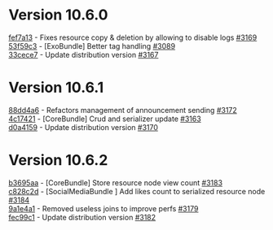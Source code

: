# Version 10.6.0

[fef7a13](https://github.com/claroline/Distribution/commit/fef7a13) - Fixes resource copy & deletion by allowing to disable logs [#3169](https://github.com/claroline/Distribution/pull/3169)  
[53f59c3](https://github.com/claroline/Distribution/commit/53f59c3) - [ExoBundle] Better tag handling [#3089](https://github.com/claroline/Distribution/pull/3089)  
[33cece7](https://github.com/claroline/Distribution/commit/33cece7) - Update distribution version [#3167](https://github.com/claroline/Distribution/pull/3167)  

# Version 10.6.1  

[88dd4a6](https://github.com/claroline/Distribution/commit/88dd4a6) - Refactors management of announcement sending [#3172](https://github.com/claroline/Distribution/pull/3172)  
[4c17421](https://github.com/claroline/Distribution/commit/4c17421) - [CoreBundle] Crud and serializer update [#3163](https://github.com/claroline/Distribution/pull/3163)  
[d0a4159](https://github.com/claroline/Distribution/commit/d0a4159) - Update distribution version [#3170](https://github.com/claroline/Distribution/pull/3170)  

# Version 10.6.2  

[b3695aa](https://github.com/claroline/Distribution/commit/b3695aa) - [CoreBundle] Store resource node view count [#3183](https://github.com/claroline/Distribution/pull/3183)  
[c828c2d](https://github.com/claroline/Distribution/commit/c828c2d) - [SocialMediaBundle ] Add likes count to serialized resource node [#3184](https://github.com/claroline/Distribution/pull/3184)  
[9a1e4a1](https://github.com/claroline/Distribution/commit/9a1e4a1) - Removed useless joins to improve perfs [#3179](https://github.com/claroline/Distribution/pull/3179)  
[fec99c1](https://github.com/claroline/Distribution/commit/fec99c1) - Update distribution version [#3182](https://github.com/claroline/Distribution/pull/3182)  

